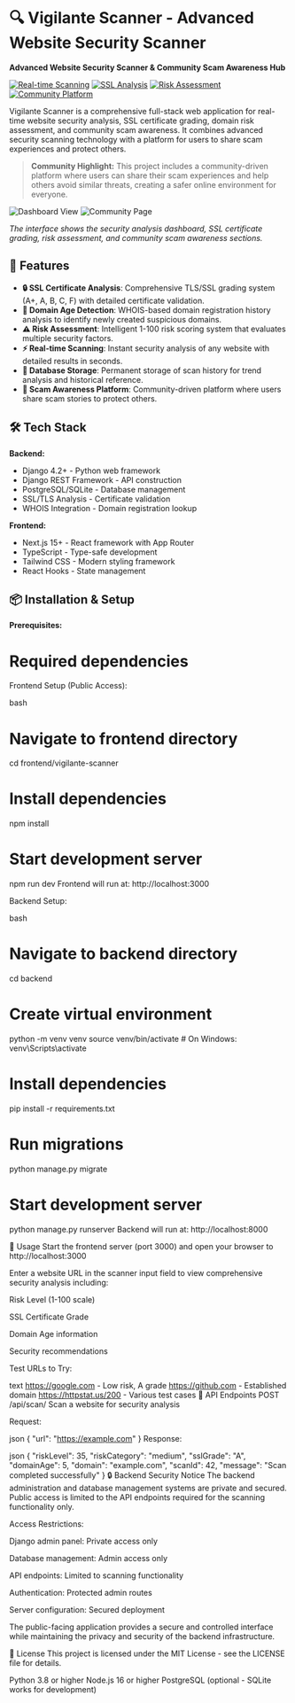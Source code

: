 # 🔍 Vigilante Scanner - Advanced Website Security Scanner

**Advanced Website Security Scanner & Community Scam Awareness Hub**

[![Real-time Scanning](https://img.shields.io/badge/feature-Real--time%20Scanning-blue)]()
[![SSL Analysis](https://img.shields.io/badge/feature-SSL%20Analysis-green)]()
[![Risk Assessment](https://img.shields.io/badge/feature-Risk%20Assessment-orange)]()
[![Community Platform](https://img.shields.io/badge/feature-Community%20Platform-purple)]()

Vigilante Scanner is a comprehensive full-stack web application for real-time website security analysis, SSL certificate grading, domain risk assessment, and community scam awareness. It combines advanced security scanning technology with a platform for users to share scam experiences and protect others.

> **Community Highlight:** This project includes a community-driven platform where users can share their scam experiences and help others avoid similar threats, creating a safer online environment for everyone.

![Dashboard View](Images/Screenshot%20v1.png)
![Community Page](Images/Screenshot%20v2.png)

*The interface shows the security analysis dashboard, SSL certificate grading, risk assessment, and community scam awareness sections.*

## 🚀 Features

- **🔒 SSL Certificate Analysis**: Comprehensive TLS/SSL grading system (A+, A, B, C, F) with detailed certificate validation.
- **📅 Domain Age Detection**: WHOIS-based domain registration history analysis to identify newly created suspicious domains.
- **⚠️ Risk Assessment**: Intelligent 1-100 risk scoring system that evaluates multiple security factors.
- **⚡ Real-time Scanning**: Instant security analysis of any website with detailed results in seconds.
- **💾 Database Storage**: Permanent storage of scan history for trend analysis and historical reference.
- **👥 Scam Awareness Platform**: Community-driven platform where users share scam stories to protect others.

## 🛠️ Tech Stack

**Backend:**
- Django 4.2+ - Python web framework
- Django REST Framework - API construction
- PostgreSQL/SQLite - Database management
- SSL/TLS Analysis - Certificate validation
- WHOIS Integration - Domain registration lookup

**Frontend:**
- Next.js 15+ - React framework with App Router
- TypeScript - Type-safe development
- Tailwind CSS - Modern styling framework
- React Hooks - State management

## 📦 Installation & Setup

**Prerequisites:**

# Required dependencies

Frontend Setup (Public Access):

bash
# Navigate to frontend directory
cd frontend/vigilante-scanner

# Install dependencies
npm install

# Start development server
npm run dev
Frontend will run at: http://localhost:3000

Backend Setup:

bash
# Navigate to backend directory
cd backend

# Create virtual environment
python -m venv venv
source venv/bin/activate  # On Windows: venv\Scripts\activate

# Install dependencies
pip install -r requirements.txt

# Run migrations
python manage.py migrate

# Start development server
python manage.py runserver
Backend will run at: http://localhost:8000

🎯 Usage
Start the frontend server (port 3000) and open your browser to http://localhost:3000

Enter a website URL in the scanner input field to view comprehensive security analysis including:

Risk Level (1-100 scale)

SSL Certificate Grade

Domain Age information

Security recommendations

Test URLs to Try:

text
https://google.com - Low risk, A grade
https://github.com - Established domain
https://httpstat.us/200 - Various test cases
🔧 API Endpoints
POST /api/scan/
Scan a website for security analysis

Request:

json
{
  "url": "https://example.com"
}
Response:

json
{
  "riskLevel": 35,
  "riskCategory": "medium",
  "sslGrade": "A",
  "domainAge": 5,
  "domain": "example.com",
  "scanId": 42,
  "message": "Scan completed successfully"
}
🔒 Backend Security Notice
The backend administration and database management systems are private and secured. Public access is limited to the API endpoints required for the scanning functionality only.

Access Restrictions:

Django admin panel: Private access only

Database management: Admin access only

API endpoints: Limited to scanning functionality

Authentication: Protected admin routes

Server configuration: Secured deployment

The public-facing application provides a secure and controlled interface while maintaining the privacy and security of the backend infrastructure.

📄 License
This project is licensed under the MIT License - see the LICENSE file for details.


Python 3.8 or higher
Node.js 16 or higher
PostgreSQL (optional - SQLite works for development)
